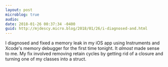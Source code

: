 ```yaml
---
layout: post
microblog: true
audio: 
date: 2018-01-26 00:37:34 -0400
guid: http://mjdescy.micro.blog/2018/01/26/i-diagnosed-and.html
---
```

I diagnosed and fixed a memory leak in my iOS app using Instruments and Xcode's memory debugger for the first time tonight. It _almost_ made sense to me. My fix involved removing retain cycles by getting rid of a closure and turning one of my classes into a struct.
